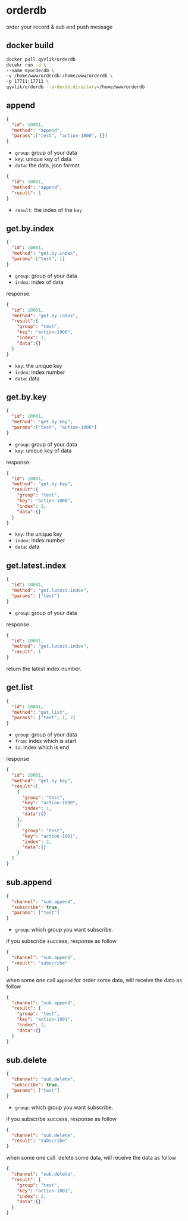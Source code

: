 # orderdb

order your record &amp; sub and push message

## docker build

```bash
docker pull qyvlik/orderdb
docekr run -d \
--name myorderdb \
-v /home/www/orderdb:/home/www/orderdb \
-p 17711:17711 \
qyvlik/orderdb --orderdb.directory=/home/www/orderdb
```

##

## append

```json
{
  "id": 10001,
  "method": "append",
  "params":["test", "action-1000", {}]
}
```

- `group`: group of your data
- `key`: unique key of data
- `data`: the data, json format

```json
{
  "id": 10001,
  "method": "append",
  "result": 1
}
```

- `result`: the index of the `key`

## get.by.index

```json
{
  "id": 10001,
  "method": "get.by.index",
  "params":["test", 1]
}
```

- `group`: group of your data
- `index`: index of data

response:

```json
{
  "id": 10001,
  "method": "get.by.index",
  "result":{
    "group": "test",
    "key": "action-1000",
    "index": 1,
    "data":{}
  }
}
```

- `key`: the unique key
- `index`: index number
- `data`: data

## get.by.key

```json
{
  "id": 10001,
  "method": "get.by.key",
  "params":["test", "action-1000"]
}
```

- `group`: group of your data
- `key`: unique key of data

response:

```json
{
  "id": 10001,
  "method": "get.by.key",
  "result":{
    "group": "test",
    "key": "action-1000",
    "index": 1,
    "data":{}
  }
}
```

- `key`: the unique key
- `index`: index number
- `data`: data

## get.latest.index

```json
{
  "id": 10001,
  "method": "get.latest.index",
  "params": ["test"]
}
```

- `group`: group of your data

response

```json
{
  "id": 10001,
  "method": "get.latest.index",
  "result": 1
}
```

return the latest index number.

## get.list

```json
{
  "id": 10001,
  "method": "get.list",
  "params": ["test", 1, 2]
}
```

- `group`: group of your data
- `from`: index which is start
- `to`: index which is end

response

```json
{
  "id": 10001,
  "method": "get.by.key",
  "result":[
    {
      "group": "test",
      "key": "action-1000",
      "index": 1,
      "data":{}
    },
    {
      "group": "test",
      "key": "action-1001",
      "index": 2,
      "data":{}
    }
  ]
}
```

## sub.append

```json
{
  "channel": "sub.append",
  "subscribe": true,
  "params": ["test"]
}
```

- `group`: which group you want subscribe.

if you subscribe success, response as follow

```json
{
  "channel": "sub.append",
  "result": "subscribe"
}
```

when some one call `append` for order some data, will receive the data as follow

```json
{
  "channel": "sub.append",
  "result": {
    "group": "test",
    "key": "action-1001",
    "index": 2,
    "data":{}
  }
}
```

## sub.delete

```json
{
  "channel": "sub.delete",
  "subscribe": true,
  "params": ["test"]
}
```

- `group`: which group you want subscribe.

if you subscribe success, response as follow

```json
{
  "channel": "sub.delete",
  "result": "subscribe"
}
```

when some one call `delete some data, will receive the data as follow

```json
{
  "channel": "sub.delete",
  "result": {
    "group": "test",
    "key": "action-1001",
    "index": 2,
    "data":{}
  }
}
```